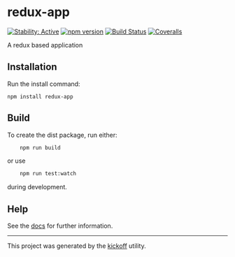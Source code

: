 redux-app
==========================

[![Stability: Active](https://masterminds.github.io/stability/active.svg)](https://masterminds.github.io/stability/active.html)
[![npm version][npm-badge]][npm-url]
[![Build Status][travis-badge]][travis-url]
[![Coveralls][BadgeCoveralls]][Coveralls]

A redux based application 

## Installation

Run the install command:

    npm install redux-app


## Build

To create the dist package, run either:

```bash
    npm run build
```

or use

```bash
    npm run test:watch
```

during development.

## Help

See the [docs](https://tombenke.github.io/redux-app/) for further information.

---

This project was generated by the [kickoff](https://github.com/tombenke/kickoff) utility.

[npm-badge]: https://badge.fury.io/js/redux-app.svg
[npm-url]: https://badge.fury.io/js/redux-app
[travis-badge]: https://api.travis-ci.org/tombenke/redux-app.svg
[travis-url]: https://travis-ci.org/tombenke/redux-app
[Coveralls]: https://coveralls.io/github/tombenke/redux-app?branch=master
[BadgeCoveralls]: https://coveralls.io/repos/github/tombenke/redux-app/badge.svg?branch=master

